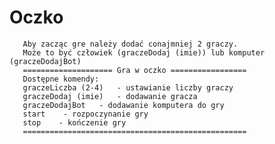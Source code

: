 # Oczko

       Aby zacząc gre należy dodać conajmniej 2 graczy.
       Może to być człowiek (graczeDodaj (imie)) lub komputer (graczeDodajBot)
       ==================== Gra w oczko =================
       Dostępne komendy:
       graczeLiczba (2-4)   - ustawianie liczby graczy
       graczeDodaj (imie)   - dodawanie gracza
       graczeDodajBot   - dodawanie komputera do gry
       start    - rozpoczynanie gry
       stop    - kończenie gry
       ==================================================

